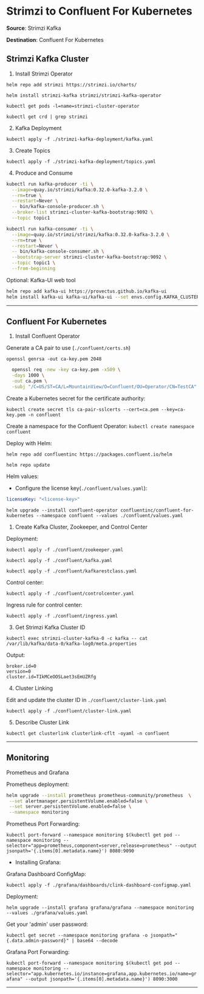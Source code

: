 # Strimzi to Confluent For Kubernetes

**Source**: Strimzi Kafka

**Destination**: Confluent For Kubernetes

## Strimzi Kafka Cluster

1. Install Strimzi Operator

`helm repo add strimzi https://strimzi.io/charts/`

`helm install strimzi-kafka strimzi/strimzi-kafka-operator`

`kubectl get pods -l=name=strimzi-cluster-operator`

`kubectl get crd | grep strimzi`

2. Kafka Deployment

`kubectl apply -f ./strimzi-kafka-deployment/kafka.yaml`

3. Create Topics

`kubectl apply -f ./strimzi-kafka-deployment/topics.yaml`

4. Produce and Consume

```sh
kubectl run kafka-producer -ti \
  --image=quay.io/strimzi/kafka:0.32.0-kafka-3.2.0 \
  --rm=true \
  --restart=Never \
  -- bin/kafka-console-producer.sh \
  --broker-list strimzi-cluster-kafka-bootstrap:9092 \
  --topic topic1
```

```sh
kubectl run kafka-consumer -ti \
  --image=quay.io/strimzi/strimzi/kafka:0.32.0-kafka-3.2.0 \
  --rm=true \
  --restart=Never \
  -- bin/kafka-console-consumer.sh \
  --bootstrap-server strimzi-cluster-kafka-bootstrap:9092 \
  --topic topic1 \
  --from-beginning
```

Optional: Kafka-UI web tool

```sh
helm repo add kafka-ui https://provectus.github.io/kafka-ui 
helm install kafka-ui kafka-ui/kafka-ui --set envs.config.KAFKA_CLUSTERS_0_NAME=strimzi-cluster  --set envs.config.KAFKA_CLUSTERS_0_BOOTSTRAPSERVERS=strimzi-cluster-kafka-bootstrap:9092 --set service.type=LoadBalancer 
```

---

## Confluent For Kubernetes

1. Install Confluent Operator

Generate a CA pair to use (`./confluent/certs.sh`)

`openssl genrsa -out ca-key.pem 2048`

```sh
  openssl req -new -key ca-key.pem -x509 \
  -days 1000 \
  -out ca.pem \
  -subj "/C=US/ST=CA/L=MountainView/O=Confluent/OU=Operator/CN=TestCA"
```

Create a Kubernetes secret for the certificate authority:

`kubectl create secret tls ca-pair-sslcerts --cert=ca.pem --key=ca-key.pem -n confluent`

Create a namespace for the Confluent Operator: `kubectl create namespace confluent`

Deploy with Helm:

`helm repo add confluentinc https://packages.confluent.io/helm`

`helm repo update`

Helm values:

- Configure the license key(`./confluent/values.yaml`):
  
```yaml
licenseKey: "<license-key>"
```

`helm upgrade --install confluent-operator confluentinc/confluent-for-kubernetes --namespace confluent --values ./confluent/values.yaml`

1. Create Kafka Cluster, Zookeeper, and Control Center
 
Deployment:

`kubectl apply -f ./confluent/zookeeper.yaml`

`kubectl apply -f ./confluent/kafka.yaml`

`kubectl apply -f ./confluent/kafkarestclass.yaml`

Control center:

`kubectl apply -f ./confluent/controlcenter.yaml`

Ingress rule for control center:

`kubectl apply -f ./confluent/ingress.yaml`

3. Get Strimzi Kafka Cluster ID

`kubectl exec strimzi-cluster-kafka-0 -c kafka -- cat /var/lib/kafka/data-0/kafka-log0/meta.properties`

Output:

```properties
broker.id=0
version=0
cluster.id=TIkMCeOOSLaet3sEmUZRfg
```

4. Cluster Linking

Edit and update the cluster ID in `./confluent/cluster-link.yaml`

`kubectl apply -f ./confluent/cluster-link.yaml`

5. Describe Cluster Link

`kubectl get clusterlink clusterlink-cflt -oyaml -n confluent`

--- 

## Monitoring 

Prometheus and Grafana

Prometheus deployment:

```sh
helm upgrade --install prometheus prometheus-community/prometheus  \
 --set alertmanager.persistentVolume.enabled=false \
 --set server.persistentVolume.enabled=false \
 --namespace monitoring
```

Prometheus Port Forwarding:

`kubectl port-forward --namespace monitoring $(kubectl get pod --namespace monitoring --selector="app=prometheus,component=server,release=prometheus" --output jsonpath='{.items[0].metadata.name}') 8080:9090`

- Installing Grafana:

Grafana Dashboard ConfigMap:
 
`kubectl apply -f ./grafana/dashboards/clink-dashboard-configmap.yaml`

Deployment:

`helm upgrade --install grafana grafana/grafana --namespace monitoring --values ./grafana/values.yaml`

Get your 'admin' user password:

`kubectl get secret --namespace monitoring grafana -o jsonpath="{.data.admin-password}" | base64 --decode`

Grafana Port Forwarding:

`kubectl port-forward --namespace monitoring $(kubectl get pod --namespace monitoring --selector="app.kubernetes.io/instance=grafana,app.kubernetes.io/name=grafana" --output jsonpath='{.items[0].metadata.name}') 8090:3000`

---
